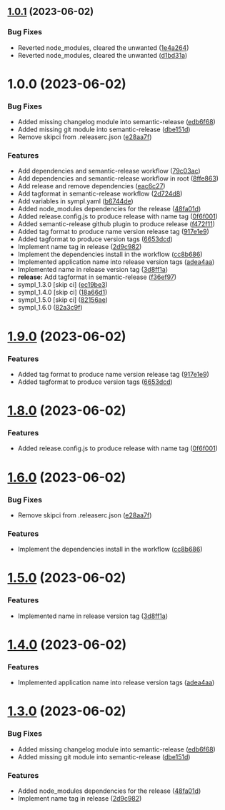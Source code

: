 ## [1.0.1](https://github.com/nir3shprabu/gcp-deployment-manager-monorepo/compare/sympl-v1.0.0...sympl-v1.0.1) (2023-06-02)


### Bug Fixes

* Reverted node_modules, cleared the unwanted ([1e4a264](https://github.com/nir3shprabu/gcp-deployment-manager-monorepo/commit/1e4a264708926ff278e6e7eefb3e8c4fcfc037dd))
* Reverted node_modules, cleared the unwanted ([d1bd31a](https://github.com/nir3shprabu/gcp-deployment-manager-monorepo/commit/d1bd31a72f63b371c0b70e1851fb8123d61ae66f))

# 1.0.0 (2023-06-02)


### Bug Fixes

* Added missing changelog module into semantic-release ([edb6f68](https://github.com/nir3shprabu/gcp-deployment-manager-monorepo/commit/edb6f68ac6c68cf89ca4719162d963eeb6955454))
* Added missing git module into semantic-release ([dbe151d](https://github.com/nir3shprabu/gcp-deployment-manager-monorepo/commit/dbe151df089b79cee8af7d29a1d27072336aeda6))
* Remove skipci from .releaserc.json ([e28aa7f](https://github.com/nir3shprabu/gcp-deployment-manager-monorepo/commit/e28aa7f3d3c9caf9e94c3b4c1411528735366066))


### Features

* Add dependencies and semantic-release workflow ([79c03ac](https://github.com/nir3shprabu/gcp-deployment-manager-monorepo/commit/79c03ac4220386379d73affab4c1f6cddf96002f))
* Add dependencies and semantic-release workflow in root ([8ffe863](https://github.com/nir3shprabu/gcp-deployment-manager-monorepo/commit/8ffe86373d1b505c8d2cb72689a55a191c978bd6))
* Add release and remove dependencies ([eac6c27](https://github.com/nir3shprabu/gcp-deployment-manager-monorepo/commit/eac6c27e287f4b0506c2475ca68a7a3b357fba19))
* Add tagformat in semantic-release workflow ([2d724d8](https://github.com/nir3shprabu/gcp-deployment-manager-monorepo/commit/2d724d8c50556a601059e1a6dfeb72a939bc8ed9))
* Add variables in sympl.yaml ([b6744de](https://github.com/nir3shprabu/gcp-deployment-manager-monorepo/commit/b6744dee665eacf85f2aa2468ee4367a15ffcb31))
* Added node_modules dependencies for the release ([48fa01d](https://github.com/nir3shprabu/gcp-deployment-manager-monorepo/commit/48fa01db2fab7a273fea3c4596693861220e19c9))
* Added release.config.js to produce release with name tag ([0f6f001](https://github.com/nir3shprabu/gcp-deployment-manager-monorepo/commit/0f6f00177c8231b276c0933b6a69829193a6af54))
* Added semantic-release github plugin to produce release ([f472f11](https://github.com/nir3shprabu/gcp-deployment-manager-monorepo/commit/f472f1121d9cc4b0af31c03d85e303d7d7a8c33a))
* Added tag format to produce name version release tag ([917e1e9](https://github.com/nir3shprabu/gcp-deployment-manager-monorepo/commit/917e1e913605d9646085cd255cbca51f955b2b6f))
* Added tagformat to produce version tags ([6653dcd](https://github.com/nir3shprabu/gcp-deployment-manager-monorepo/commit/6653dcd93803382d5a71655ae28ccb8d2e3618f0))
* Implement name tag in release ([2d9c982](https://github.com/nir3shprabu/gcp-deployment-manager-monorepo/commit/2d9c982aafbfa29e85a0cb0a9a073ed572607ae7))
* Implement the dependencies install in the workflow ([cc8b686](https://github.com/nir3shprabu/gcp-deployment-manager-monorepo/commit/cc8b686cd262507d563cfbf6d4b26a1e3cf8c972))
* Implemented application name into release version tags ([adea4aa](https://github.com/nir3shprabu/gcp-deployment-manager-monorepo/commit/adea4aa77a2c52e4937586775b264bd77a6d4634))
* Implemented name in release version tag ([3d8ff1a](https://github.com/nir3shprabu/gcp-deployment-manager-monorepo/commit/3d8ff1a5f072b8d5c8f764a6b81c36ed2ed459a9))
* **release:** Add tagformat in semantic-release ([f36ef97](https://github.com/nir3shprabu/gcp-deployment-manager-monorepo/commit/f36ef9718e92ad37a1689516d612a43385a87604))
* sympl_1.3.0 [skip ci] ([ec19be3](https://github.com/nir3shprabu/gcp-deployment-manager-monorepo/commit/ec19be3b7c998b0ed6a645eab2b3443c16405283))
* sympl_1.4.0 [skip ci] ([18a66d1](https://github.com/nir3shprabu/gcp-deployment-manager-monorepo/commit/18a66d1355662ed3202c4e74737aa11f98a16d67))
* sympl_1.5.0 [skip ci] ([82156ae](https://github.com/nir3shprabu/gcp-deployment-manager-monorepo/commit/82156ae5aa3fbc7fc3fcb780084dff20b745bde3))
* sympl_1.6.0 ([82a3c9f](https://github.com/nir3shprabu/gcp-deployment-manager-monorepo/commit/82a3c9f730e6912fcbc1803ba5c17d76d15d3ef2))

# [1.9.0](https://github.com/nir3shprabu/gcp-deployment-manager-monorepo/compare/v1.8.0...v1.9.0) (2023-06-02)


### Features

* Added tag format to produce name version release tag ([917e1e9](https://github.com/nir3shprabu/gcp-deployment-manager-monorepo/commit/917e1e913605d9646085cd255cbca51f955b2b6f))
* Added tagformat to produce version tags ([6653dcd](https://github.com/nir3shprabu/gcp-deployment-manager-monorepo/commit/6653dcd93803382d5a71655ae28ccb8d2e3618f0))

# [1.8.0](https://github.com/nir3shprabu/gcp-deployment-manager-monorepo/compare/v1.7.0...v1.8.0) (2023-06-02)


### Features

* Added release.config.js to produce release with name tag ([0f6f001](https://github.com/nir3shprabu/gcp-deployment-manager-monorepo/commit/0f6f00177c8231b276c0933b6a69829193a6af54))

# [1.6.0](https://github.com/nir3shprabu/gcp-deployment-manager-monorepo/compare/v1.5.0...v1.6.0) (2023-06-02)


### Bug Fixes

* Remove skipci from .releaserc.json ([e28aa7f](https://github.com/nir3shprabu/gcp-deployment-manager-monorepo/commit/e28aa7f3d3c9caf9e94c3b4c1411528735366066))


### Features

* Implement the dependencies install in the workflow ([cc8b686](https://github.com/nir3shprabu/gcp-deployment-manager-monorepo/commit/cc8b686cd262507d563cfbf6d4b26a1e3cf8c972))

# [1.5.0](https://github.com/nir3shprabu/gcp-deployment-manager-monorepo/compare/v1.4.0...v1.5.0) (2023-06-02)


### Features

* Implemented name in release version tag ([3d8ff1a](https://github.com/nir3shprabu/gcp-deployment-manager-monorepo/commit/3d8ff1a5f072b8d5c8f764a6b81c36ed2ed459a9))

# [1.4.0](https://github.com/nir3shprabu/gcp-deployment-manager-monorepo/compare/v1.3.0...v1.4.0) (2023-06-02)


### Features

* Implemented application name into release version tags ([adea4aa](https://github.com/nir3shprabu/gcp-deployment-manager-monorepo/commit/adea4aa77a2c52e4937586775b264bd77a6d4634))

# [1.3.0](https://github.com/nir3shprabu/gcp-deployment-manager-monorepo/compare/v1.2.0...v1.3.0) (2023-06-02)


### Bug Fixes

* Added missing changelog module into semantic-release ([edb6f68](https://github.com/nir3shprabu/gcp-deployment-manager-monorepo/commit/edb6f68ac6c68cf89ca4719162d963eeb6955454))
* Added missing git module into semantic-release ([dbe151d](https://github.com/nir3shprabu/gcp-deployment-manager-monorepo/commit/dbe151df089b79cee8af7d29a1d27072336aeda6))


### Features

* Added node_modules dependencies for the release ([48fa01d](https://github.com/nir3shprabu/gcp-deployment-manager-monorepo/commit/48fa01db2fab7a273fea3c4596693861220e19c9))
* Implement name tag in release ([2d9c982](https://github.com/nir3shprabu/gcp-deployment-manager-monorepo/commit/2d9c982aafbfa29e85a0cb0a9a073ed572607ae7))
